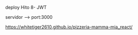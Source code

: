 deploy Hito 8- JWT

servidor --> port:3000

https://whitetiger2610.github.io/pizzeria-mamma-mia_react/



